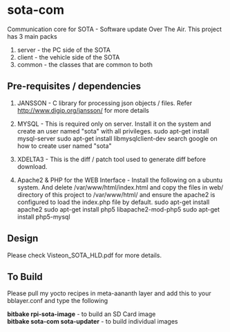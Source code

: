 # sota-com
Communication core for SOTA - Software update Over The Air. This project has 3 main packs
1. server - the PC side of the SOTA
2. client - the vehicle side of the SOTA
3. common - the classes that are common to both


## Pre-requisites / dependencies

1. JANSSON - C library for processing json objects / files. Refer http://www.digip.org/jansson/ for more details

2. MYSQL - This is required only on server. Install it on the system and create an user named "sota" with all privileges. 
	sudo apt-get install mysql-server
	sudo apt-get install libmysqlclient-dev
	search google on how to create user named "sota"

3. XDELTA3 - This is the diff / patch tool used to generate diff before download. 

4. Apache2 & PHP for the WEB Interface - Install the following on a ubuntu system. And delete /var/www/html/index.html and copy the files in web/ directory of this project to /var/www/html/ and ensure the apache2 is configured to load the index.php file by default.
	sudo apt-get install apache2
	sudo apt-get install php5 libapache2-mod-php5
	sudo apt-get install php5-mysql 

## Design

Please check Visteon_SOTA_HLD.pdf for more details.


## To Build

Please pull my yocto recipes in meta-aananth layer and add this to your bblayer.conf and type the following <br>

<b>bitbake rpi-sota-image</b> - to build an SD Card image<br>
<b>bitbake sota-com sota-updater</b> - to build individual images<br>
